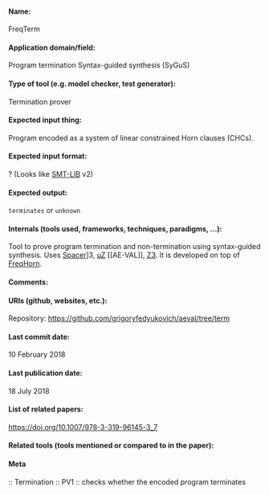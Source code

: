 #### Name:
FreqTerm

#### Application domain/field:
Program termination
Syntax-guided synthesis (SyGuS)

#### Type of tool (e.g. model checker, test generator):
Termination prover

#### Expected input thing:
Program encoded as a system of linear constrained Horn clauses (CHCs).

#### Expected input format:
? (Looks like [SMT-LIB](../Formats/SMT-LIB.md) v2)

#### Expected output:
`terminates` or `unknown`

#### Internals (tools used, frameworks, techniques, paradigms, ...):
Tool to prove program termination and non-termination using syntax-guided synthesis.
Uses [Spacer](Solvers/Spacer.md)]3, [µZ](Solvers/µZ.md) [[AE-VAL]], [Z3](Solvers/SMT/Z3.md). It is developed on top of [FreqHorn](Solvers/FreqHorn.md).

#### Comments:

#### URIs (github, websites, etc.):
Repository: https://github.com/grigoryfedyukovich/aeval/tree/term

#### Last commit date:
10 February 2018

#### Last publication date:
18 July 2018

#### List of related papers:
https://doi.org/10.1007/978-3-319-96145-3_7

#### Related tools (tools mentioned or compared to in the paper):

#### Meta
:: Termination
:: PV1 :: checks whether the encoded program terminates